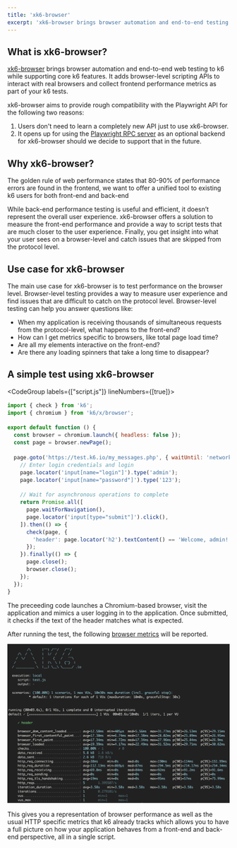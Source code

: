 ```yaml
---
title: 'xk6-browser'
excerpt: 'xk6-browser brings browser automation and end-to-end testing to k6 while supporting core k6 features. Interact with real browsers and collect frontend metrics as part of your k6 tests.'
---
```


## What is xk6-browser?

[xk6-browser](https://github.com/grafana/xk6-browser) brings browser automation and end-to-end web testing to k6 while supporting core k6 features. It adds browser-level scripting APIs to interact with real browsers and collect frontend performance metrics as part of your k6 tests.

xk6-browser aims to provide rough compatibility with the Playwright API for the following two reasons:

1. Users don't need to learn a completely new API just to use xk6-browser.
2. It opens up for using the [Playwright RPC server](https://github.com/playwright-community/playwright-go) as an optional backend for xk6-browser should we decide to support that in the future.

## Why xk6-browser?

The golden rule of web performance states that 80-90% of performance errors are found in the frontend, we want to offer a unified tool to existing k6 users for both front-end and back-end 

While back-end performance testing is useful and efficient, it doesn’t represent the overall user experience. xk6-browser offers a solution to measure the front-end performance and provide a way to script tests that are much closer to the user experience. Finally, you get insight into what your user sees on a browser-level and catch issues that are skipped from the protocol level. 

## Use case for xk6-browser

The main use case for xk6-browser is to test performance on the browser level. Browser-level testing  provides a way to measure user experience and  find issues that are difficult to catch on the protocol level. Browser-level testing can help you answer questions like: 

- When my application is receiving thousands of simultaneous requests from the protocol-level, what happens to the front-end?
- How can I get metrics specific to browsers, like total page load time?
- Are all my elements interactive on the front-end?
- Are there any loading spinners that take a long time to disappear?

## A simple test using xk6-browser

<CodeGroup labels={["script.js"]} lineNumbers={[true]}>

<!-- eslint-skip -->

```javascript
import { check } from 'k6';
import { chromium } from 'k6/x/browser';

export default function () {
  const browser = chromium.launch({ headless: false });
  const page = browser.newPage();

  page.goto('https://test.k6.io/my_messages.php', { waitUntil: 'networkidle' }).then(() => {
    // Enter login credentials and login
    page.locator('input[name="login"]').type('admin');
    page.locator('input[name="password"]').type('123');
    
    // Wait for asynchronous operations to complete
    return Promise.all([
      page.waitForNavigation(),
      page.locator('input[type="submit"]').click(),
    ]).then(() => {
      check(page, {
        'header': page.locator('h2').textContent() == 'Welcome, admin!',
      });
    }).finally(() => {
      page.close();
      browser.close();
    });
  });
}
```

</CodeGroup>

The preceeding code launches a Chromium-based browser, visit the application and mimics a user logging in to the application. Once submitted, it checks if the text of the header matches what is expected.

After running the test, the following [browser metrics](/javascript-api/xk6-browser/get-started/browser-metrics/) will be reported.

![xk6-browser summary output](./images/xk6-browser-test.png)

This gives you a representation of browser performance as well as the usual HTTP specific metrics that k6 already tracks which allows you to have a full picture on how your application behaves from a front-end and back-end perspective, all in a single script.